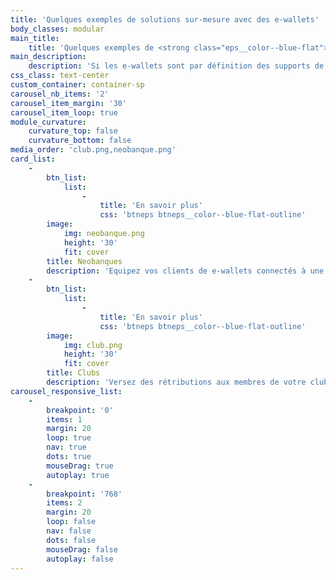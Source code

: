 ```yaml
---
title: 'Quelques exemples de solutions sur-mesure avec des e-wallets'
body_classes: modular
main_title:
    title: 'Quelques exemples de <strong class="eps__color--blue-flat">solutions sur-mesure</strong> avec des e-wallets'
main_description:
    description: 'Si les e-wallets sont par définition des supports de cantonnement de fonds, les usages qui y sont liés peuvent être très variés. Nous nous adaptons à chaque projet.'
css_class: text-center
custom_container: container-sp
carousel_nb_items: '2'
carousel_item_margin: '30'
carousel_item_loop: true
module_curvature:
    curvature_top: false
    curvature_bottom: false
media_order: 'club.png,neobanque.png'
card_list:
    -
        btn_list:
            list:
                -
                    title: 'En savoir plus'
                    css: 'btneps btneps__color--blue-flat-outline'
        image:
            img: neobanque.png
            height: '30'
            fit: cover
        title: Neobanques
        description: 'Equipez vos clients de e-wallets connectés à une carte de paiement. Permettez-leur de mettre des fonds de côté et de charger leur carte quand ils le souhaitent.'
    -
        btn_list:
            list:
                -
                    title: 'En savoir plus'
                    css: 'btneps btneps__color--blue-flat-outline'
        image:
            img: club.png
            height: '30'
            fit: cover
        title: Clubs
        description: 'Versez des rétributions aux membres de votre club de façon automatisée afin qu''ils puissent y accéder facilement et le dépenser ou le réinvestir comme bon leur semble.'
carousel_responsive_list:
    -
        breakpoint: '0'
        items: 1
        margin: 20
        loop: true
        nav: true
        dots: true
        mouseDrag: true
        autoplay: true
    -
        breakpoint: '768'
        items: 2
        margin: 20
        loop: false
        nav: false
        dots: false
        mouseDrag: false
        autoplay: false
---
```



